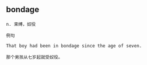 ## bondage
```
n. 束缚，奴役

例句

That boy had been in bondage since the age of seven.

那个男孩从七岁起就受奴役。
```